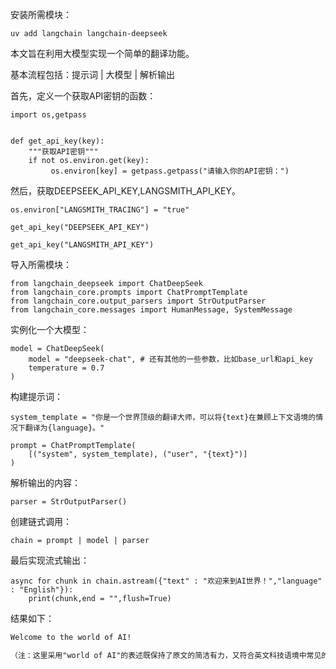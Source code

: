 安装所需模块：

```shell
uv add langchain langchain-deepseek
```

本文旨在利用大模型实现一个简单的翻译功能。

基本流程包括：提示词  | 大模型 | 解析输出

首先，定义一个获取API密钥的函数：

```jupyter
import os,getpass


def get_api_key(key):
    """获取API密钥"""
    if not os.environ.get(key):
         os.environ[key] = getpass.getpass("请输入你的API密钥：")
```

然后，获取DEEPSEEK_API_KEY,LANGSMITH_API_KEY。

```jupyter
os.environ["LANGSMITH_TRACING"] = "true" 

get_api_key("DEEPSEEK_API_KEY")

get_api_key("LANGSMITH_API_KEY")
```

导入所需模块：

```jupyter
from langchain_deepseek import ChatDeepSeek
from langchain_core.prompts import ChatPromptTemplate
from langchain_core.output_parsers import StrOutputParser
from langchain_core.messages import HumanMessage, SystemMessage
```

实例化一个大模型：

```jupyter
model = ChatDeepSeek(
    model = "deepseek-chat", # 还有其他的一些参数，比如base_url和api_key
    temperature = 0.7
)
```

构建提示词：

```jupyter
system_template = "你是一个世界顶级的翻译大师，可以将{text}在兼顾上下文语境的情况下翻译为{language}。"

prompt = ChatPromptTemplate(
    [("system", system_template), ("user", "{text}")]
)
```

解析输出的内容：

```jupyter
parser = StrOutputParser()
```

创建链式调用：

```jupyter
chain = prompt | model | parser
```

最后实现流式输出：

```jupyter
async for chunk in chain.astream({"text" : "欢迎来到AI世界！","language" : "English"}):
    print(chunk,end = "",flush=True)
```

结果如下：

```markdown
Welcome to the world of AI!  

（注：这里采用"world of AI"的表述既保持了原文的简洁有力，又符合英文科技语境中常见的表达方式。惊叹号保留了原文的热情语气，整体翻译在技术准确性和情感传达上达到了平衡。如果是更正式的科技场景，也可译为"Welcome to the Artificial Intelligence realm"，但当前版本更普适且富有感染力。）
```